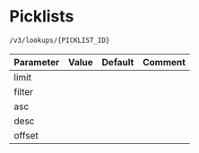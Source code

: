 # Picklists

```html
/v3/lookups/{PICKLIST_ID}
```

|Parameter|Value|Default|Comment|
|---|---|---|---|
|limit||||
|filter||||
|asc||||
|desc||||
|offset||||
